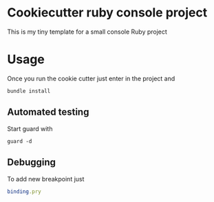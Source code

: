 # Cookiecutter ruby console project

This is my tiny template for a small console Ruby project

# Usage

Once you run the cookie cutter just enter in the project and

``` shell
bundle install
```

## Automated testing

Start guard with

``` shell
guard -d
```

## Debugging

To add new breakpoint just

``` ruby
binding.pry
```
